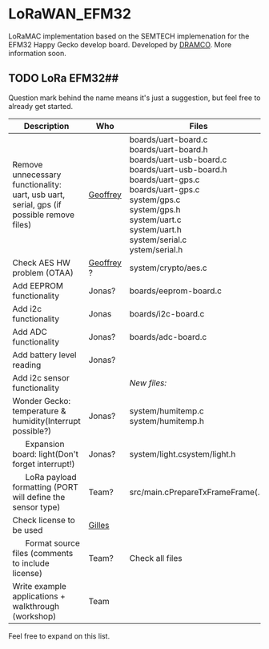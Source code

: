 # LoRaWAN_EFM32
LoRaMAC implementation based on the SEMTECH implemenation for the EFM32 Happy Gecko develop board.
Developed by [DRAMCO](http://www.dramco.be).
More information soon.



## TODO LoRa EFM32## 

Question mark behind the name means it&#39;s just a suggestion, but feel free to already get started.

| Description | Who | Files | Status |
| --- | --- | --- | --- |
| Remove unnecessary functionality: uart, usb uart, serial, gps (if possible remove files) | [Geoffrey](https://github.com/geoffreyottoy) | boards/uart-board.c<br>boards/uart-board.h<br>boards/uart-usb-board.c<br>boards/uart-usb-board.h<br>boards/uart-gps.c<br>boards/uart-gps.c<br>system/gps.c<br>system/gps.h<br>system/uart.c<br>system/uart.h<br>system/serial.c<br>ystem/serial.h | |
| Check AES HW problem (OTAA) | [Geoffrey](https://github.com/geoffreyottoy) ? | system/crypto/aes.c | |
| Add EEPROM functionality | Jonas? | boards/eeprom-board.c | |
| Add i2c functionality | Jonas | boards/i2c-board.c | |
| Add ADC functionality | Jonas? | boards/adc-board.c | |
| Add battery level reading | Jonas? |   | |
| Add i2c sensor functionality |   | _New files:_ | |
| Wonder Gecko: temperature &amp; humidity(Interrupt possible?) | Jonas? | system/humitemp.c<br>system/humitemp.h | |
| &nbsp;&nbsp;&nbsp;&nbsp;&nbsp;&nbsp;Expansion board: light(Don&#39;t forget interrupt!) | Jonas? | system/light.csystem/light.h | |
| &nbsp;&nbsp;&nbsp;&nbsp;&nbsp;&nbsp;LoRa payload formatting (PORT will define the sensor type) | Team? | src/main.cPrepareTxFrameFrame(…) | |
| Check license to be used | [Gilles](https://github.com/GillesC) |   | done |
| &nbsp;&nbsp;&nbsp;&nbsp;&nbsp;&nbsp;Format source files (comments to include license) | Team? | Check all files | |
| Write example applications + walkthrough (workshop) | Team |   | |

Feel free to expand on this list.



